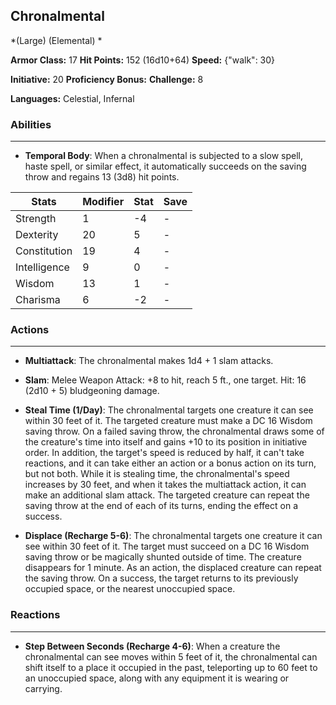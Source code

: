 ## Chronalmental
*(Large) (Elemental) *

**Armor Class:** 17
**Hit Points:** 152 (16d10+64)
**Speed:** {"walk": 30}

**Initiative:** 20
**Proficiency Bonus:**
**Challenge:** 8

**Languages:** Celestial, Infernal

### Abilities
 --- 
- **Temporal Body**: When a chronalmental is subjected to a slow spell, haste spell, or similar effect, it automatically succeeds on the saving throw and regains 13 (3d8) hit points.



| Stats | Modifier | Stat | Save
| ---- | ---- | ---- | ---- |
| Strength | 1 | -4 | - |
| Dexterity | 20 | 5 | - |
| Constitution | 19 | 4 | - |
| Intelligence | 9 | 0 | - |
| Wisdom | 13 | 1 | - |
| Charisma | 6 | -2 | - |

### Actions
 --- 
- **Multiattack**: The chronalmental makes 1d4 + 1 slam attacks.

- **Slam**: Melee Weapon Attack: +8 to hit, reach 5 ft., one target. Hit: 16 (2d10 + 5) bludgeoning damage.

- **Steal Time (1/Day)**: The chronalmental targets one creature it can see within 30 feet of it. The targeted creature must make a DC 16 Wisdom saving throw. On a failed saving throw, the chronalmental draws some of the creature's time into itself and gains +10 to its position in initiative order. In addition, the target's speed is reduced by half, it can't take reactions, and it can take either an action or a bonus action on its turn, but not both. While it is stealing time, the chronalmental's speed increases by 30 feet, and when it takes the multiattack action, it can make an additional slam attack. The targeted creature can repeat the saving throw at the end of each of its turns, ending the effect on a success.

- **Displace (Recharge 5-6)**: The chronalmental targets one creature it can see within 30 feet of it. The target must succeed on a DC 16 Wisdom saving throw or be magically shunted outside of time. The creature disappears for 1 minute. As an action, the displaced creature can repeat the saving throw. On a success, the target returns to its previously occupied space, or the nearest unoccupied space.

### Reactions
 --- 
- **Step Between Seconds (Recharge 4-6)**: When a creature the chronalmental can see moves within 5 feet of it, the chronalmental can shift itself to a place it occupied in the past, teleporting up to 60 feet to an unoccupied space, along with any equipment it is wearing or carrying.

